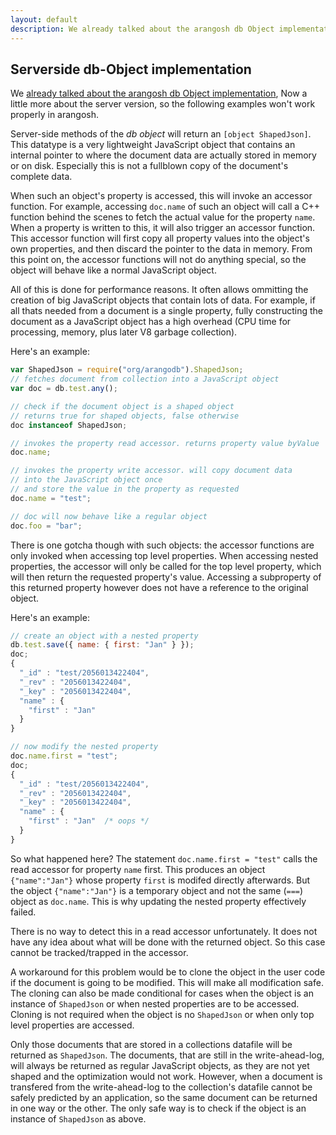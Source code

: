 ```yaml
---
layout: default
description: We already talked about the arangosh db Object implementation, Now a little more about the server version, so the following examples won't work properly in arangosh
---
```

Serverside db-Object implementation
-----------------------------------
We [already talked about the arangosh db Object implementation](firststeps-arangosh.html), Now a little more about the server version, so the following examples won't work properly in arangosh.

Server-side methods of the *db object* will return an `[object ShapedJson]`. This datatype is a very lightweight JavaScript object that contains an internal pointer to where the document data are actually stored in memory or on disk. Especially this is not a fullblown copy of the document's complete data. 

When such an object's property is accessed, this will invoke an accessor function. For example, accessing `doc.name` of such an object will call a C++ function behind the scenes to fetch the actual value for the property `name`. When a property is written to this, it will also trigger an accessor function. This accessor function will first copy all property values into the object's own properties, and then discard the pointer to the data in memory. From this point on, the accessor functions will not do anything special, so the object will behave like a normal JavaScript object.

All of this is done for performance reasons. It often allows ommitting the creation of big JavaScript objects that contain lots of data. For example, if all thats needed from a document is a single property, fully constructing the document as a JavaScript object has a high overhead (CPU time for processing, memory, plus later V8 garbage collection).

Here's an example:
```js
var ShapedJson = require("org/arangodb").ShapedJson;
// fetches document from collection into a JavaScript object
var doc = db.test.any(); 

// check if the document object is a shaped object
// returns true for shaped objects, false otherwise
doc instanceof ShapedJson; 

// invokes the property read accessor. returns property value byValue
doc.name; 

// invokes the property write accessor. will copy document data
// into the JavaScript object once
// and store the value in the property as requested
doc.name = "test"; 

// doc will now behave like a regular object 
doc.foo = "bar"; 
```

There is one gotcha though with such objects: the accessor functions are only invoked when accessing top level properties. When accessing nested properties, the accessor will only be called for the top level property, which will then return the requested property's value. Accessing a subproperty of this returned property however does not have a reference to the original object.

Here's an example:

```js
// create an object with a nested property
db.test.save({ name: { first: "Jan" } });
doc;
{ 
  "_id" : "test/2056013422404", 
  "_rev" : "2056013422404", 
  "_key" : "2056013422404", 
  "name" : { 
    "first" : "Jan" 
  } 
}

// now modify the nested property
doc.name.first = "test";
doc;
{ 
  "_id" : "test/2056013422404", 
  "_rev" : "2056013422404", 
  "_key" : "2056013422404", 
  "name" : { 
    "first" : "Jan"  /* oops */
  } 
}
```

So what happened here? The statement `doc.name.first = "test"` calls the read accessor for property `name` first. This produces an object `{"name":"Jan"}` whose property `first` is modifed directly afterwards. But the object `{"name":"Jan"}` is a temporary object and not the same (`===`) object as `doc.name`. This is why updating the nested property effectively failed.

There is no way to detect this in a read accessor unfortunately. It does not have any idea about what will be done with the returned object. So this case cannot be tracked/trapped in the accessor.

A workaround for this problem would be to clone the object in the user code if the document is going to be modified. This will make all modification safe. The cloning can also be made conditional for cases when the object is an instance of `ShapedJson` or when nested properties are to be accessed. Cloning is not required when the object is no `ShapedJson` or when only top level properties are accessed.

Only those documents that are stored in a collections datafile will be returned as `ShapedJson`. The documents, that are still in the write-ahead-log, will always be returned as regular JavaScript objects, as they are not yet shaped and the optimization would not work. However, when a document is transfered from the write-ahead-log to the collection's datafile cannot be safely predicted by an application, so the same document can be returned in one way or the other. The only safe way is to check if the object is an instance of `ShapedJson` as above.
